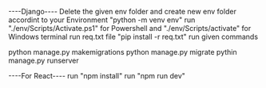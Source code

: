 ----Django----
Delete the given env folder and create new env folder accordint to your Environment "python -m venv env"
run "./env/Scripts/Activate.ps1" for Powershell and "./env/Scripts/activate" for Windows terminal
run req.txt file "pip install -r req.txt"
run given commands

python manage.py makemigrations
python manage.py migrate
pythin manage.py runserver

----For React----
run "npm install"
run "npm run dev"

